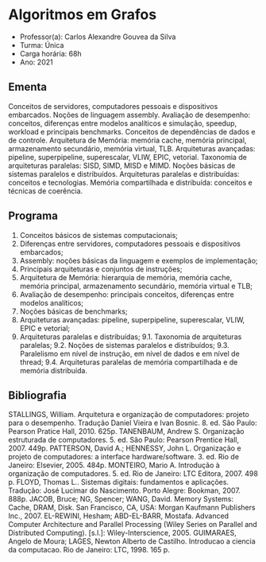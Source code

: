 # Algoritmos em Grafos

- Professor(a): Carlos Alexandre Gouvea da Silva
- Turma: Única
- Carga horária: 68h
- Ano: 2021

## Ementa

Conceitos de servidores, computadores pessoais e dispositivos embarcados. Noções de linguagem assembly. Avaliação de desempenho: conceitos, diferenças entre modelos analíticos e simulação, speedup, workload e principais benchmarks. Conceitos de dependências de dados e de controle. Arquitetura de Memória: memória cache, memória principal, armazenamento secundário, memória virtual, TLB. Arquiteturas avançadas: pipeline, superpipeline, superescalar, VLIW, EPIC, vetorial. Taxonomia de arquiteturas paralelas: SISD, SIMD, MISD e MIMD. Noções básicas de sistemas paralelos e distribuídos. Arquiteturas paralelas e distribuídas: conceitos e tecnologias. Memória compartilhada e distribuída: conceitos e técnicas de coerência.

## Programa

1. Conceitos básicos de sistemas computacionais;
2. Diferenças entre servidores, computadores pessoais e dispositivos embarcados;
3. Assembly: noções básicas da linguagem e exemplos de implementação;
4. Principais arquiteturas e conjuntos de instruções;
5. Arquitetura de Memória: hierarquia de memória, memória cache, memória principal, armazenamento secundário, memória virtual e TLB;
6. Avaliação de desempenho: principais conceitos, diferenças entre modelos analíticos;
7. Noções básicas de benchmarks;
8. Arquiteturas avançadas: pipeline, superpipeline, superescalar, VLIW, EPIC e vetorial;
9. Arquiteturas paralelas e distribuídas;
9.1. Taxonomia de arquiteturas paralelas;
9.2. Noções de sistemas paralelos e distribuídos;
9.3. Paralelismo em nível de instrução, em nível de dados e em nível de thread;
9.4. Arquiteturas paralelas de memória compartilhada e de memória distribuída.

## Bibliografia

STALLINGS, William. Arquitetura e organização de computadores: projeto para o desempenho. Tradução Daniel Vieira e Ivan Bosnic. 8. ed. São Paulo: Pearson Pratice Hall, 2010. 625p.
TANENBAUM, Andrew S. Organização estruturada de computadores. 5. ed. São Paulo: Pearson Prentice Hall, 2007. 449p.
PATTERSON, David A.; HENNESSY, John L. Organização e projeto de computadores: a interface hardware/software. 3. ed. Rio de Janeiro: Elsevier, 2005. 484p.
MONTEIRO, Mario A. Introdução à organização de computadores. 5. ed. Rio de Janeiro: LTC Editora, 2007. 498 p.
FLOYD, Thomas L.. Sistemas digitais: fundamentos e aplicações. Tradução: José Lucimar do Nascimento. Porto Alegre: Bookman,
2007. 888p.
JACOB, Bruce; NG, Spencer; WANG, David. Memory Systems: Cache, DRAM, Disk. San Francisco, CA, USA: Morgan Kaufmann
Publishers Inc., 2007.
EL-REWINI, Hesham; ABD-EL-BARR, Mostafa. Advanced Computer Architecture and Parallel Processing (Wiley Series on Parallel
and Distributed Computing). [s.l.]: Wiley-Interscience, 2005.
GUIMARAES, Angelo de Moura; LAGES, Newton Alberto de Castilho. Introducao a ciencia da computacao. Rio de Janeiro: LTC,
1998. 165 p.
